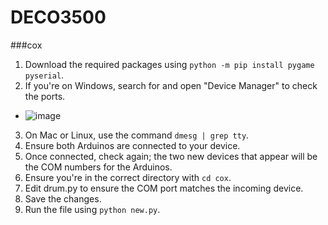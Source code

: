 # DECO3500
###cox
1. Download the required packages using `python -m pip install pygame pyserial`.
2. If you're on Windows, search for and open "Device Manager" to check the ports.
* ![image](https://github.com/user-attachments/assets/c2bd94f3-81cb-4ded-a3a1-6d2682410539)
3. On Mac or Linux, use the command `dmesg | grep tty`.
4. Ensure both Arduinos are connected to your device.
5. Once connected, check again; the two new devices that appear will be the COM numbers for the Arduinos.
6. Ensure you're in the correct directory with `cd cox`.
7. Edit drum.py to ensure the COM port matches the incoming device.
8. Save the changes.
9. Run the file using `python new.py`.
